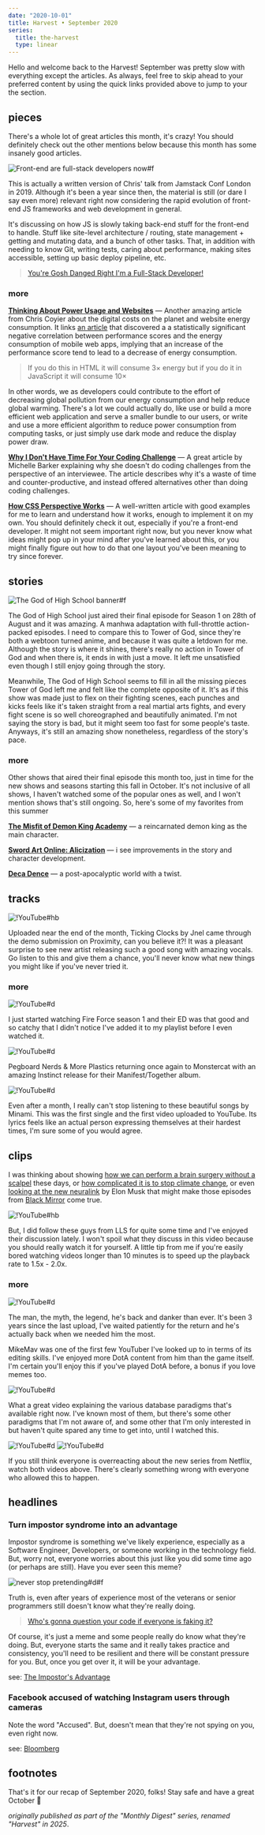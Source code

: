 ```yaml
---
date: "2020-10-01"
title: Harvest • September 2020
series: 
  title: the-harvest
  type: linear
---
```


Hello and welcome back to the Harvest! September was pretty slow with everything except the articles. As always, feel free to skip ahead to your preferred content by using the quick links provided above to jump to your the section.

## pieces

There's a whole lot of great articles this month, it's crazy! You should definitely check out the other mentions below because this month has some insanely good articles.

![Front-end are full-stack developers now#f](https://res.cloudinary.com/css-tricks/image/fetch/w_1200,q_auto,f_auto/https://css-tricks.com/wp-content/uploads/2020/09/full-stack.jpg "[ooooops I guess we're* full-stack developers now](https://css-tricks.com/ooooops-i-guess-were-full-stack-developers-now/)")

This is actually a written version of Chris' talk from Jamstack Conf London in 2019. Although it's been a year since then, the material is still (or dare I say even more) relevant right now considering the rapid evolution of front-end JS frameworks and web development in general.

It's discussing on how JS is slowly taking back-end stuff for the front-end to handle. Stuff like site-level architecture / routing, state management + getting and mutating data, and a bunch of other tasks. That, in addition with needing to know Git, writing tests, caring about performance, making sites accessible, setting up basic deploy pipeline, etc.

> [You're Gosh Danged Right I'm a Full-Stack Developer!](https://css-tricks.com/ooooops-i-guess-were-full-stack-developers-now/)

### more

**[Thinking About Power Usage and Websites](https://css-tricks.com/thinking-about-power-usage-and-websites/)** — Another amazing article from Chris Coyier about the digital costs on the planet and website energy consumption. It links [an article](https://www.researchgate.net/publication/341123776_Investigating_the_Correlation_between_Performance_Scores_and_Energy_Consumption_of_Mobile_Web_Apps) that discovered a a statistically significant negative correlation between performance scores and the energy consumption of mobile web apps, implying that an increase of the performance score tend to lead to a decrease of energy consumption.

> If you do this in HTML it will consume 3× energy but if you do it in JavaScript it will consume 10×

In other words, we as developers could contribute to the effort of decreasing global pollution from our energy consumption and help reduce global warming. There's a lot we could actually do, like use or build a more efficient web application and serve a smaller bundle to our users, or write and use a more efficient algorithm to reduce power consumption from computing tasks, or just simply use dark mode and reduce the display power draw.

**[Why I Don't Have Time For Your Coding Challenge](https://css-irl.info/why-i-dont-have-time-for-your-coding-challenge/)** — A great article by Michelle Barker explaining why she doesn't do coding challenges from the perspective of an interviewee. The article describes why it's a waste of time and counter-productive, and instead offered alternatives other than doing coding challenges.

**[How CSS Perspective Works](https://css-tricks.com/how-css-perspective-works/)** — A well-written article with good examples for me to learn and understand how it works, enough to implement it on my own. You should definitely check it out, especially if you're a front-end developer. It might not seem important right now, but you never know what ideas might pop up in your mind after you've learned about this, or you might finally figure out how to do that one layout you've been meaning to try since forever.

## stories

![The God of High School banner#f](https://image.tmdb.org/t/p/w1280/bhPDfwKeRklEfeOgNzbbz0tUggq.jpg "[The God of High School](/reviews/anime/the-god-of-high-school) [[TMDB](https://www.themoviedb.org/tv/99778)]")

The God of High School just aired their final episode for Season 1 on 28th of August and it was amazing. A manhwa adaptation with full-throttle action-packed episodes. I need to compare this to Tower of God, since they're both a webtoon turned anime, and because it was quite a letdown for me. Although the story is where it shines, there's really no action in Tower of God and when there is, it ends in with just a move. It left me unsatisfied even though I still enjoy going through the story.

Meanwhile, The God of High School seems to fill in all the missing pieces Tower of God left me and felt like the complete opposite of it. It's as if this show was made just to flex on their fighting scenes, each punches and kicks feels like it's taken straight from a real martial arts fights, and every fight scene is so well choreographed and beautifully animated. I'm not saying the story is bad, but it might seem too fast for some people's taste. Anyways, it's still an amazing show nonetheless, regardless of the story's pace.

### more

Other shows that aired their final episode this month too, just in time for the new shows and seasons starting this fall in October. It's not inclusive of all shows, I haven't watched some of the popular ones as well, and I won't mention shows that's still ongoing. So, here's some of my favorites from this summer

**[The Misfit of Demon King Academy](/reviews/anime/maou-gakuin-no-futekigousha)** — a reincarnated demon king as the main character.

**[Sword Art Online: Alicization](/reviews/anime/sword-art-online-alicization)** — i see improvements in the story and character development.

**[Deca Dence](/reviews/anime/deca-dence)** — a post-apocalyptic world with a twist.

## tracks

![!YouTube#hb](awzyLcwGpcA "[Jnel - Ticking Clocks (ft. Kyra Grove)](https://music.youtube.com/watch?v=3e06ziaJC8Q) from Proximity [[Spotify](spotify:track:0pS88ATbKJ70cmywT4oZol)]")

Uploaded near the end of the month, Ticking Clocks by Jnel came through the demo submission on Proximity, can you believe it?! It was a pleasant surprise to see new artist releasing such a good song with amazing vocals. Go listen to this and give them a chance, you'll never know what new things you might like if you've never tried it.

### more

![!YouTube#d](n7VZxg9pxkg "[veil](https://music.youtube.com/watch?v=xj-4fxPo2JQ) by Keina Suda [[Spotify](spotify:track:1dGF5ymTyBB2ZmOypkeU1F)]")

I just started watching Fire Force season 1 and their ED was that good and so catchy that I didn't notice I've added it to my playlist before I even watched it.

![!YouTube#d](M2E79usIm2A "[Together](https://music.youtube.com/watch?v=WKYL-Eantzk) by Pegboard Nerds & More Plastic [[Spotify](spotify:track:5wPRJfP6UZXYori1sb1SJx)]")

Pegboard Nerds & More Plastics returning once again to Monstercat with an amazing Instinct release for their Manifest/Together album.

![!YouTube#d](jb4ybTQwcdw "[main actor](https://music.youtube.com/watch?v=uBRQjp6jLHo) by Minami [[Spotify](spotify:track:3NNLPqn14eWuAulJxo4eZH)]")

Even after a month, I really can't stop listening to these beautiful songs by Minami. This was the first single and the first video uploaded to YouTube. Its lyrics feels like an actual person expressing themselves at their hardest times, I'm sure some of you would agree.

## clips

I was thinking about showing [how we can perform a brain surgery without a scalpel](https://youtu.be/6d_dtVTs4CM) these days, or [how complicated it is to stop climate change](https://youtu.be/wbR-5mHI6bo), or even [looking at the new neuralink](https://youtu.be/400ryImgxgE) by Elon Musk that might make those episodes from [Black Mirror](/reviews/series/black-mirror) come true.

![!YouTube#hb](rHiHbsN6pyQ "A different than usual vlog from LLS")

But, I did follow these guys from LLS for quite some time and I've enjoyed their discussion lately. I won't spoil what they discuss in this video because you should really watch it for yourself. A little tip from me if you're easily bored watching videos longer than 10 minutes is to speed up the playback rate to 1.5x - 2.0x.

### more

![!YouTube#d](4w_r8as4uO0 "Pub Scrubs 20")

The man, the myth, the legend, he's back and danker than ever. It's been 3 years since the last upload, I've waited patiently for the return and he's actually back when we needed him the most.

MikeMav was one of the first few YouTuber I've looked up to in terms of its editing skills. I've enjoyed more DotA content from him than the game itself. I'm certain you'll enjoy this if you've played DotA before, a bonus if you love memes too.

![!YouTube#d](W2Z7fbCLSTw "7 Database Paradigms")

What a great video explaining the various database paradigms that's available right now. I've known most of them, but there's some other paradigms that I'm not aware of, and some other that I'm only interested in but haven't quite spared any time to get into, until I watched this.

![!YouTube#d](exCNHEGnZ5M "Netflix's Cuties has gone too far")
![!YouTube#d](6j6o85CXnyM "Cuties Is Worse Than You Think")

If you still think everyone is overreacting about the new series from Netflix, watch both videos above. There's clearly something wrong with everyone who allowed this to happen.

## headlines

### Turn impostor syndrome into an advantage

Impostor syndrome is something we've likely experience, especially as a Software Engineer, Developers, or someone working in the technology field. But, worry not, everyone worries about this just like you did some time ago (or perhaps are still). Have you ever seen this meme?

![never stop pretending#d#f](https://i.redd.it/mtkfcgtzdu041.jpg "[When do I stop pretending?](https://www.reddit.com/r/ProgrammerHumor/comments/e1gq79/when_talking_to_the_veteran_programmers_at_work/)")

Truth is, even after years of experience most of the veterans or senior programmers still doesn't know what they're really doing.

> [Who's gonna question your code if everyone is faking it?](https://www.reddit.com/r/ProgrammerHumor/comments/e1gq79/when_talking_to_the_veteran_programmers_at_work/f8p5qaw?context=3)

Of course, it's just a meme and some people really do know what they're doing. But, everyone starts the same and it really takes practice and consistency, you'll need to be resilient and there will be constant pressure for you. But, once you get over it, it will be your advantage.

see: [The Impostor's Advantage](https://www.zainrizvi.io/blog/the-impostors-advantage/)

### Facebook accused of watching Instagram users through cameras

Note the word "Accused". But, doesn't mean that they're not spying on you, even right now.

see: [Bloomberg](https://www.bloomberg.com/news/articles/2020-09-18/facebook-accused-of-watching-instagram-users-through-cameras)

## footnotes

That's it for our recap of September 2020, folks! Stay safe and have a great October 👋

*originally published as part of the "Monthly Digest" series, renamed "Harvest" in 2025*.
